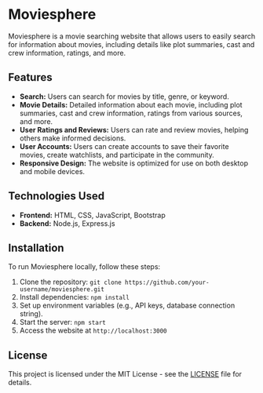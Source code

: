# Moviesphere

Moviesphere is a movie searching website that allows users to easily search for information about movies, including details like plot summaries, cast and crew information, ratings, and more.

## Features

- **Search:** Users can search for movies by title, genre, or keyword.
- **Movie Details:** Detailed information about each movie, including plot summaries, cast and crew information, ratings from various sources, and more.
- **User Ratings and Reviews:** Users can rate and review movies, helping others make informed decisions.
- **User Accounts:** Users can create accounts to save their favorite movies, create watchlists, and participate in the community.
- **Responsive Design:** The website is optimized for use on both desktop and mobile devices.

## Technologies Used

- **Frontend:** HTML, CSS, JavaScript, Bootstrap
- **Backend:** Node.js, Express.js

## Installation

To run Moviesphere locally, follow these steps:

1. Clone the repository: `git clone https://github.com/your-username/moviesphere.git`
2. Install dependencies: `npm install`
3. Set up environment variables (e.g., API keys, database connection string).
4. Start the server: `npm start`
5. Access the website at `http://localhost:3000`

## License

This project is licensed under the MIT License - see the [LICENSE](LICENSE) file for details.
